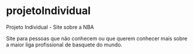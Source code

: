 # projetoIndividual
Projeto Individual - Site sobre a NBA

Site para pessoas que não conhecem ou que querem conhecer mais sobre a maior liga profissional de basquete do mundo.
